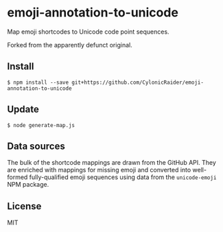 # emoji-annotation-to-unicode

Map emoji shortcodes to Unicode code point sequences.

Forked from the apparently defunct original.

## Install

    $ npm install --save git+https://github.com/CylonicRaider/emoji-annotation-to-unicode

## Update

    $ node generate-map.js

## Data sources

The bulk of the shortcode mappings are drawn from the GitHub API. They are
enriched with mappings for missing emoji and converted into well-formed
fully-qualified emoji sequences using data from the `unicode-emoji` NPM
package.

## License

MIT
